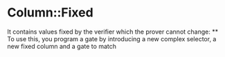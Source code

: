 



# Column::Fixed 
It contains values fixed by the verifier which the prover cannot change:
** To use this, you program a gate by introducing a new complex selector, a new fixed column
    and a gate to match